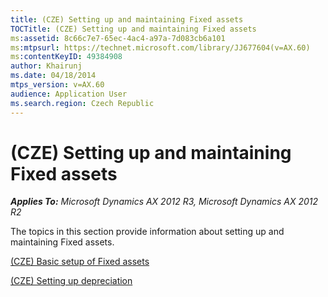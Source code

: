 ```yaml
---
title: (CZE) Setting up and maintaining Fixed assets
TOCTitle: (CZE) Setting up and maintaining Fixed assets
ms:assetid: 8c66c7e7-65ec-4ac4-a97a-7d083cb6a101
ms:mtpsurl: https://technet.microsoft.com/library/JJ677604(v=AX.60)
ms:contentKeyID: 49384908
author: Khairunj
ms.date: 04/18/2014
mtps_version: v=AX.60
audience: Application User
ms.search.region: Czech Republic
---
```


# (CZE) Setting up and maintaining Fixed assets 


_**Applies To:** Microsoft Dynamics AX 2012 R3, Microsoft Dynamics AX 2012 R2_

The topics in this section provide information about setting up and maintaining Fixed assets.

[(CZE) Basic setup of Fixed assets](cze-basic-setup-of-fixed-assets.md)

[(CZE) Setting up depreciation](cze-setting-up-depreciation.md)

  


